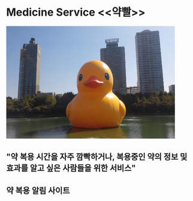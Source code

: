# Medicine Service <<약빨>>
<img src="/srcsrc/duck.jpg" width="450px" height="300px" title="px(픽셀) 크기 설정" alt="RubberDuck"></img><br/>
## "약 복용 시간을 자주 깜빡하거나, 복용중인 약의 정보 및 효과를 알고 싶은 사람들을 위한 서비스" 
## 약 복용 알림 사이트
